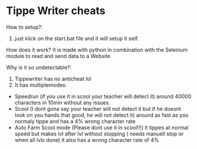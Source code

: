 # Tippe Writer cheats

How to setup?:
 1. just klick on the start.bat file and it will setup it self.

How does it work?
 It is made with python in combination with the Selenium module to read and send data to a Website

Why is it so undetectable?:
 1. Tippewriter has no anticheat lol
 2. It has multiplemodes:
   - Speedrun (if you use it in scool your teacher will detect it) around 40000 characters in 10min without any issues.
   - Scool (I dont gona say your teacher will not detect it but if he doesnt look on you hands that good, he will not detect it) around as fast as you normaly      tippe and has a 4% wrong character rate
   - Auto Farm Scool mode (Please dont use it in scool!!!) it tippes at normal speed but makes lvl after lvl without stopping ( needs manuell stop or when all      lvls done) it also has a wrong character rate of 4%

